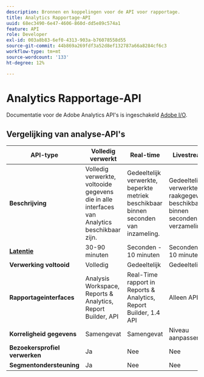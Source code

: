 ```yaml
---
description: Bronnen en koppelingen voor de API voor rapportage.
title: Analytics Rapportage-API
uuid: 68ec3490-6e47-4606-860d-dd5e89c574a1
feature: API
role: Developer
exl-id: 003a8b83-6ef0-4313-903a-b76078558d55
source-git-commit: 44b869a269fdf3a52d8ef132787a66a8284cf6c3
workflow-type: tm+mt
source-wordcount: '133'
ht-degree: 12%

---
```


# Analytics Rapportage-API

Documentatie voor de Adobe Analytics API&#39;s is ingeschakeld [Adobe I/O](https://developer.adobe.com/analytics-apis/docs/2.0/).

## Vergelijking van analyse-API&#39;s

| **API-type** | **Volledig verwerkt** | **Real-time** | **Livestream** | **Data Warehouse** |
| --- | --- | --- | --- | --- |
| **Beschrijving** | Volledig verwerkte, voltooide gegevens die in alle interfaces van Analytics beschikbaar zijn. | Gedeeltelijk verwerkte, beperkte metriek beschikbaar binnen seconden van inzameling. | Gedeeltelijk verwerkte raakgegevens beschikbaar binnen seconden na verzameling. | Volledig verwerkte, afgeronde gegevens die worden gebruikt om grote gegevensuitvoer te trekken. |
| [**Latentie**](/help/technotes/latency.md) | 30-90 minuten | Seconden - 10 minuten | Seconden - 10 minuten | 90+ minuten |
| **Verwerking voltooid** | Volledig | Gedeeltelijk | Gedeeltelijk | Volledig |
| **Rapportageinterfaces** | Analysis Workspace, Reports &amp; Analytics, Report Builder, API | Real-Time rapport in Reports &amp; Analytics, Report Builder, 1.4 API | Alleen API | Data Warehouse, API |
| **Korreligheid gegevens** | Samengevat | Samengevat | Niveau aanpassen | Samengevat |
| **Bezoekersprofiel verwerken** | Ja | Nee | Nee | Ja |
| **Segmentondersteuning** | Ja | Nee | Nee | Gedeeltelijk |
